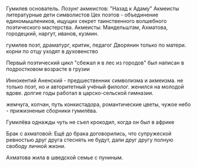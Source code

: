 Гумилев основатель. 
Лозунг акмеистов: "Назад к Адаму"
Акмеисты литературные дети символистов
Цех поэтов - объединение единомышлеников, ищущих секрет таинственного волшебного поэтического мастерства. 
Акмеисты: Мандельштам, Ахматова, городецкий, наргут, иванов, кузмин.


гумилев
поэт, драматург, критик, педагог 
Дворянин только по матери. корни по отцу уходят в духовенство

Первый поэтический цикл "сбежал я в лес из городов" был написан в подростковом возрасте в грузии

Иннокентий Аненский - предшественник символизма и акмеизма. не только поэт, но и авторитетный учёный филолог. женился на молодой вдове. долгие годы работал в царско-сельской гимназии.

жемчуга, колчан, путь конкистадора, романтические цветы, чужое небо - прижизненые сборники гумилёва.

Гумилёва однажды чуть не съел крокодил, когда он был в африке

Брак с ахматовой:
Ещё до брака договорились, что супружеской ревностью друг друга стеснять не будут, дали друг другу полную свободу личной жизни.

Ахматова жила в шведской семье с пуниным. 